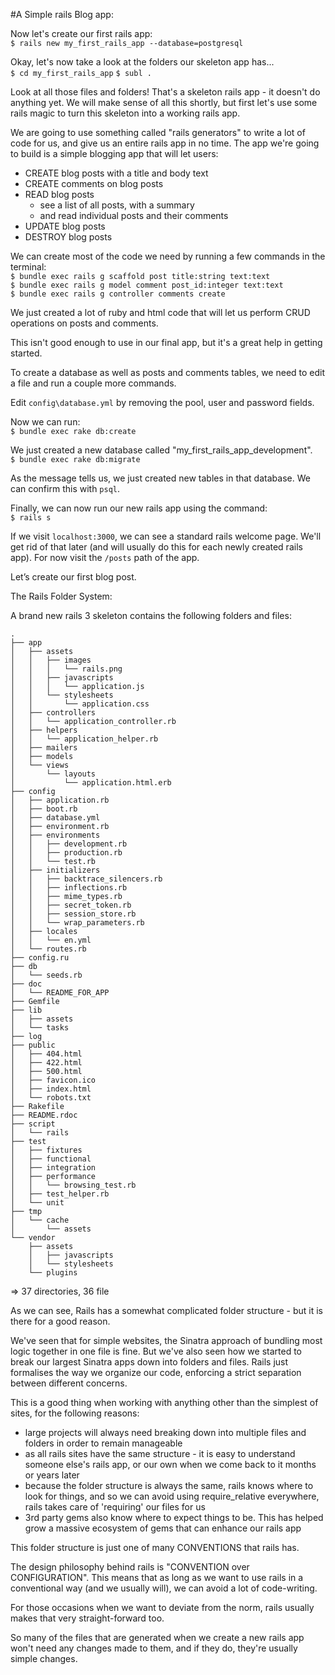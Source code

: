 #A Simple rails Blog app:

Now let's create our first rails app:  
`$ rails new my_first_rails_app --database=postgresql`

Okay, let's now take a look at the folders our skeleton app has...  
`$ cd my_first_rails_app`
`$ subl .`

Look at all those files and folders! That's a skeleton rails app - it doesn't do anything yet. We will make sense of all this shortly, but first let's use some rails magic to turn this skeleton into a working rails app. 

We are going to use something called "rails generators" to write a lot of code for us, and give us an entire rails app in no time. The app we're going to build is a simple blogging app that will let users:

* CREATE blog posts with a title and body text
* CREATE comments on blog posts
* READ blog posts
  * see a list of all posts, with a summary
  * and read individual posts and their comments
* UPDATE blog posts
* DESTROY blog posts

We can create most of the code we need by running a few commands in the terminal:  
`$ bundle exec rails g scaffold post title:string text:text`  
`$ bundle exec rails g model comment post_id:integer text:text`  
`$ bundle exec rails g controller comments create`  

We just created a lot of ruby and html code that will let us perform CRUD operations on posts and comments. 

This isn't good enough to use in our final app, but it's a great help in getting started.

To create a database as well as posts and comments tables, we need to edit a file and run a couple more commands.

Edit `config\database.yml` by removing the pool, user and password fields.

Now we can run:  
`$ bundle exec rake db:create`

We just created a new database called "my_first_rails_app_development".  
`$ bundle exec rake db:migrate`  

As the message tells us, we just created new tables in that database. We can confirm this with `psql`.

Finally, we can now run our new rails app using the command:  
`$ rails s`

If we visit `localhost:3000`, we can see a standard rails welcome page. We'll get rid of that later (and will usually do this for each newly created rails app). For now visit the `/posts` path of the app.

Let’s create our first blog post.

The Rails Folder System:

A brand new rails 3 skeleton contains the following folders and files:

```
.
├── app
│   ├── assets
│   │   ├── images
│   │   │   └── rails.png
│   │   ├── javascripts
│   │   │   └── application.js
│   │   └── stylesheets
│   │       └── application.css
│   ├── controllers
│   │   └── application_controller.rb
│   ├── helpers
│   │   └── application_helper.rb
│   ├── mailers
│   ├── models
│   └── views
│       └── layouts
│           └── application.html.erb
├── config
│   ├── application.rb
│   ├── boot.rb
│   ├── database.yml
│   ├── environment.rb
│   ├── environments
│   │   ├── development.rb
│   │   ├── production.rb
│   │   └── test.rb
│   ├── initializers
│   │   ├── backtrace_silencers.rb
│   │   ├── inflections.rb
│   │   ├── mime_types.rb
│   │   ├── secret_token.rb
│   │   ├── session_store.rb
│   │   └── wrap_parameters.rb
│   ├── locales
│   │   └── en.yml
│   └── routes.rb
├── config.ru
├── db
│   └── seeds.rb
├── doc
│   └── README_FOR_APP
├── Gemfile
├── lib
│   ├── assets
│   └── tasks
├── log
├── public
│   ├── 404.html
│   ├── 422.html
│   ├── 500.html
│   ├── favicon.ico
│   ├── index.html
│   └── robots.txt
├── Rakefile
├── README.rdoc
├── script
│   └── rails
├── test
│   ├── fixtures
│   ├── functional
│   ├── integration
│   ├── performance
│   │   └── browsing_test.rb
│   ├── test_helper.rb
│   └── unit
├── tmp
│   └── cache
│       └── assets
└── vendor
    ├── assets
    │   ├── javascripts
    │   └── stylesheets
    └── plugins
```

⇒ 37 directories, 36 file

As we can see, Rails has a somewhat complicated folder structure - but it is there for a good reason. 

We've seen that for simple websites, the Sinatra approach of bundling most logic together in one file is fine. But we've also seen how we started to break our largest Sinatra apps down into folders and files. Rails just formalises the way we organize our code, enforcing a strict separation between different concerns. 


This is a good thing when working with anything other than the simplest of sites, for the following reasons:  

* large projects will always need breaking down into multiple files and folders in order to remain manageable
* as all rails sites have the same structure - it is easy to understand someone else's rails app, or our own when we come back to it months or years later
* because the folder structure is always the same, rails knows where to look for things, and so we can avoid using require_relative everywhere, rails takes care of 'requiring' our files for us
* 3rd party gems also know where to expect things to be. This has helped grow a massive ecosystem of gems that can enhance our rails app

This folder structure is just one of many CONVENTIONS that rails has. 

The design philosophy behind rails is "CONVENTION over CONFIGURATION". This means that as long as we want to use rails in a conventional way (and we usually will), we can avoid a lot of code-writing. 

For those occasions when we want to deviate from the norm, rails usually makes that very straight-forward too.

So many of the files that are generated when we create a new rails app won't need any changes made to them, and if they do, they're usually simple changes.
